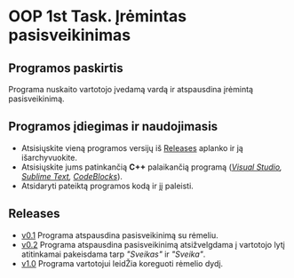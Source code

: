 # OOP 1st Task. Įrėmintas pasisveikinimas

## Programos paskirtis ##

Programa nuskaito vartotojo įvedamą vardą ir atspausdina įrėmintą pasisveikinimą.

## Programos įdiegimas ir naudojimasis ##

* Atsisiųskite vieną programos versijų iš [Releases](https://github.com/aurimasruk/OOP-1st-Task/releases) aplanko ir ją išarchyvuokite.
* Atsisiųskite jums patinkančią __C++__ palaikančią programą (_[Visual Studio](https://visualstudio.microsoft.com/downloads/), [Sublime Text](https://www.sublimetext.com/3), [CodeBlocks](https://www.codeblocks.org/downloads/)_).
* Atsidaryti pateiktą programos kodą ir jį paleisti.

## Releases ##

* [v0.1](https://github.com/aurimasruk/OOP-1st-Task/releases/tag/v0.1) Programa atspausdina pasisveikinimą su rėmeliu.
* [v0.2](https://github.com/aurimasruk/OOP-1st-Task/releases/tag/v0.2) Programa atspausdina pasisveikinimą atsižvelgdama į vartotojo lytį atitinkamai pakeisdama tarp _"Sveikas"_ ir _"Sveika"_.
* [v1.0](https://github.com/aurimasruk/OOP-1st-Task/releases/tag/v1.0) Programa vartotojui leidŽia koreguoti rėmelio dydį.
